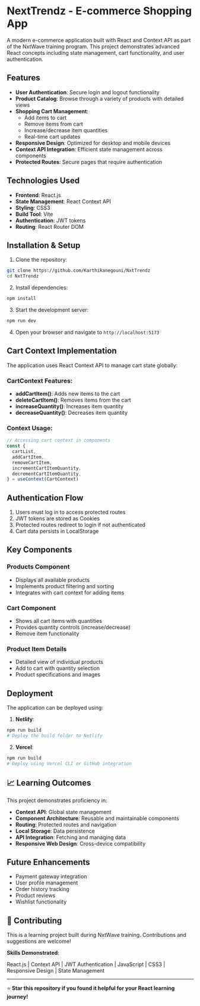 # NextTrendz - E-commerce Shopping App

A modern e-commerce application built with React and Context API as part of the NxtWave training program. This project demonstrates advanced React concepts including state management, cart functionality, and user authentication.

## Features

- **User Authentication**: Secure login and logout functionality
- **Product Catalog**: Browse through a variety of products with detailed views
- **Shopping Cart Management**:
  - Add items to cart
  - Remove items from cart
  - Increase/decrease item quantities
  - Real-time cart updates
- **Responsive Design**: Optimized for desktop and mobile devices
- **Context API Integration**: Efficient state management across components
- **Protected Routes**: Secure pages that require authentication

## Technologies Used

- **Frontend**: React.js
- **State Management**: React Context API
- **Styling**: CSS3
- **Build Tool**: Vite
- **Authentication**: JWT tokens
- **Routing**: React Router DOM

## Installation & Setup

1. Clone the repository:

```bash
git clone https://github.com/Karthikanegouni/NxtTrendz
cd NxtTrendz
```

2. Install dependencies:

```bash
npm install
```

3. Start the development server:

```bash
npm run dev
```

4. Open your browser and navigate to `http://localhost:5173`

## Cart Context Implementation

The application uses React Context API to manage cart state globally:

### CartContext Features:

- **addCartItem()**: Adds new items to the cart
- **deleteCartItem()**: Removes items from the cart
- **increaseQuantity()**: Increases item quantity
- **decreaseQuantity()**: Decreases item quantity
<!-- - **removeAllCartItems()**: Clears the entire cart -->

### Context Usage:

```javascript
// Accessing cart context in components
const {
  cartList,
  addCartItem,
  removeCartItem,
  incrementCartItemQuantity,
  decrementCartItemQuantity,
} = useContext(CartContext)
```

## Authentication Flow

1. Users must log in to access protected routes
2. JWT tokens are stored as Cookies
3. Protected routes redirect to login if not authenticated
4. Cart data persists in LocalStorage

## Key Components

### Products Component

- Displays all available products
- Implements product filtering and sorting
- Integrates with cart context for adding items

### Cart Component

- Shows all cart items with quantities
- Provides quantity controls (increase/decrease)
- Remove item functionality

### Product Item Details

- Detailed view of individual products
- Add to cart with quantity selection
- Product specifications and images

## Deployment

The application can be deployed using:

1. **Netlify**:

```bash
npm run build
# Deploy the build folder to Netlify
```

2. **Vercel**:

```bash
npm run build
# Deploy using Vercel CLI or GitHub integration
```

## 📈 Learning Outcomes

This project demonstrates proficiency in:

- **Context API**: Global state management
- **Component Architecture**: Reusable and maintainable components
- **Routing**: Protected routes and navigation
- **Local Storage**: Data persistence
- **API Integration**: Fetching and managing data
- **Responsive Web Design**: Cross-device compatibility

## Future Enhancements

- Payment gateway integration
- User profile management
- Order history tracking
- Product reviews
- Wishlist functionality

## 🤝 Contributing

This is a learning project built during NxtWave training. Contributions and suggestions are welcome!

**Skills Demonstrated**:

React.js | Context API | JWT Authentication | JavaScript | CSS3 | Responsive Design | State Management

---

⭐ **Star this repository if you found it helpful for your React learning journey!**
